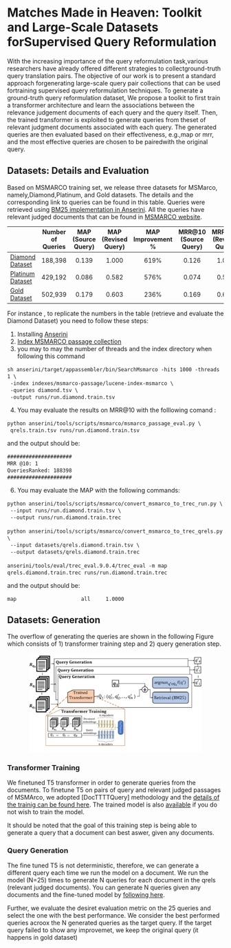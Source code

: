 # Matches Made in Heaven: Toolkit and Large-Scale Datasets forSupervised Query Reformulation

With the increasing importance of the query reformulation task,various researchers have already offered different strategies to collectground-truth query translation pairs. The objective of our work is to present a standard approach forgenerating large-scale query pair collections that can be used fortraining supervised query reformulation techniques. To generate a ground-truth query reformulation dataset, We propose a toolkit to first train a transformer architecture and learn the associations between the relevance judgement documents of each query and the query itself. Then, the trained transformer is exploited to generate queries from theset of relevant judgment documents associated with each query. The generated queries are then evaluated based on their effectiveness, e.g.,map or mrr, and the most effective queries are chosen to be pairedwith the original query. 

## Datasets: Details and Evaluation

 Based on MSMARCO training set, we release three datasets for MSMarco, namely,Diamond,Platinum, and Gold datasets. The details and the corresponding link to queries can be found in this table. Queries were retrieved using [BM25 implementation in Anserini](https://github.com/castorini/anserini/blob/master/docs/experiments-msmarco-passage.md). All the queries have relevant judged documents that can be found in [MSMARCO website](https://microsoft.github.io/msmarco/). 


|                           | Number of Queries | MAP (Source Query) | MAP (Revised Query) | MAP Improvement % | MRR@10 (Source Query) | MRR@10 (Revised Query) | MRR@10 Improvement % |
|---------------------------|:-----------------:|:------------------:|:-------------------:|:-----------------:|:---------------------:|:----------------------:|:--------------------:|
| [Diamond Dataset](https://github.com/Narabzad/msmarco-query-reformulation/blob/main/datasets/queries/diamond.tsv)  |      188,398      |        0.139       |        1.000        |       619\%       |         0.126         |          1.000         |         690\%        |
| [Platinum Dataset](https://github.com/Narabzad/msmarco-query-reformulation/blob/main/datasets/queries/platinum.tsv)|      429,192      |        0.086       |        0.582        |       576\%       |         0.074         |          0.593         |         693\%        |
| [Gold Dataset](https://github.com/Narabzad/msmarco-query-reformulation/blob/main/datasets/queries/gold.tsv)    |      502,939      |        0.179       |        0.603        |       236\%       |         0.169         |          0.612         |         260\%        |
 
For instance , to replicate the numbers in the table (retrieve and evaluate the Diamond Dataset) you need to follow these steps: 

1. Installing [Anserini](https://github.com/castorini/anserini)
2. [Index MSMARCO passage collection](https://github.com/castorini/anserini/blob/master/docs/experiments-msmarco-passage.md#data-prep)
3. you may to may the number of threads and the index directory when following this command
```
sh anserini/target/appassembler/bin/SearchMsmarco -hits 1000 -threads 1 \
 -index indexes/msmarco-passage/lucene-index-msmarco \
 -queries diamond.tsv \
 -output runs/run.diamond.train.tsv
```
4. You may evaluate the results on MRR@10 with the folllowing comand :
```
python anserini/tools/scripts/msmarco/msmarco_passage_eval.py \
 qrels.train.tsv runs/run.diamond.train.tsv
```
and the output should be:
```
#####################
MRR @10: 1
QueriesRanked: 188398 
#####################
```

6. You may evaluate the MAP with the following commands:
```
python anserini/tools/scripts/msmarco/convert_msmarco_to_trec_run.py \
 --input runs/run.diamond.train.tsv \
 --output runs/run.diamond.train.trec

python anserini/tools/scripts/msmarco/convert_msmarco_to_trec_qrels.py \
 --input datasets/qrels.diamond.train.tsv \
 --output datasets/qrels.diamond.train.trec
 
anserini/tools/eval/trec_eval.9.0.4/trec_eval -m map qrels.diamond.train.trec runs/run.diamond.train.trec
```
and the output should be:

``` 
map                     all     1.0000
 ```

## Datasets: Generation

The overflow of generating the queries are shown in the following Figure which consists of 1) transformer training step and 2) query generation step. 
<p align="center">
    <img src="./workflow.PNG", width="400", alt="Workflow Diagram">
</p>

### Transformer Training 
We finetuned T5 transformer in order to generate queries from the documents. To finetune T5 on pairs of query and relevant judged passages of MSMArco, we adopted [DocTTTTQuery] methodology and the [details of the trainig can be found here](https://github.com/castorini/docTTTTTquery#learning-a-new-prediction-model-t5-training-with-tensorflow).
The trained model is also [available](https://git.uwaterloo.ca/jimmylin/doc2query-data/raw/master/T5-passage/t5-base.zip) if you do not wish to train the model.

It should be noted that the goal of this training step is being able to  generate  a query that a document can best aswer, given any documents.

### Query Generation

The fine tuned T5 is not deterministic, therefore, we can generate a different query each time we run the model on a document. We run the model (N=25) times to generate N queries for each document in the qrels (relevant judged documents). You can generate N queries given any documents and the fine-tuned model by [following here](https://github.com/castorini/docTTTTTquery#predicting-queries-from-documents-t5-inference-with-tensorflow). 

Further, we evaluate the desiret evaluation metric on the 25 queries and select the one with the best performance. We consider the best performed queries acroox the N generated queries as the target query. If the target query failed to show any improvemet, we keep the original query (it happens in gold dataset) 
